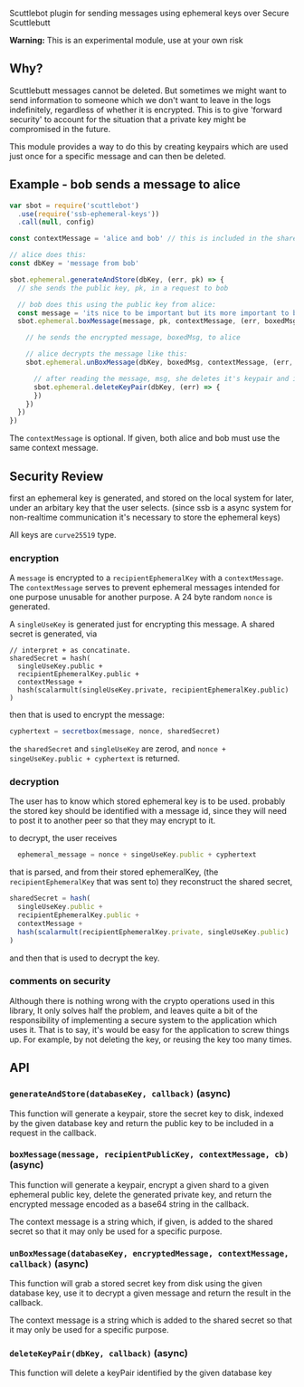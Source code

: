 
Scuttlebot plugin for sending messages using ephemeral keys over Secure Scuttlebutt

**Warning:** This is an experimental module, use at your own risk

## Why? 

Scuttlebutt messages cannot be deleted.  But sometimes we might want to send information to someone which we don't want to leave in the logs indefinitely, regardless of whether it is encrypted.  This is to give 'forward security' to account for the situation that a private key might be compromised in the future.

This module provides a way to do this by creating keypairs which are used just once for a specific message and can then be deleted. 

## Example - bob sends a message to alice

```js
var sbot = require('scuttlebot')
  .use(require('ssb-ephemeral-keys'))  
  .call(null, config)

const contextMessage = 'alice and bob' // this is included in the shared secret

// alice does this:
const dbKey = 'message from bob'

sbot.ephemeral.generateAndStore(dbKey, (err, pk) => {
  // she sends the public key, pk, in a request to bob

  // bob does this using the public key from alice:
  const message = 'its nice to be important but its more important to be nice'
  sbot.ephemeral.boxMessage(message, pk, contextMessage, (err, boxedMsg) => {

    // he sends the encrypted message, boxedMsg, to alice

    // alice decrypts the message like this:
    sbot.ephemeral.unBoxMessage(dbKey, boxedMsg, contextMessage, (err, msg) => {

      // after reading the message, msg, she deletes it's keypair and it is gone forever...    
      sbot.ephemeral.deleteKeyPair(dbKey, (err) => {
      })
    })
  })
})
```

The `contextMessage` is optional.  If given, both alice and bob must use the same context message.

## Security Review

first an ephemeral key is generated, and stored on the local system for later, under an arbitary
key that the user selects. (since ssb is a async system for non-realtime communication it's necessary to store the ephemeral keys)

All keys are `curve25519` type.

### encryption

A `message` is encrypted to a `recipientEphemeralKey` with a `contextMessage`.
The `contextMessage` serves to prevent ephemeral messages intended for one purpose
unusable for another purpose. A 24 byte random `nonce` is generated.

A `singleUseKey` is generated just for encrypting this message. A shared secret is generated,
via

```
// interpret + as concatinate.
sharedSecret = hash(
  singleUseKey.public +
  recipientEphemeralKey.public +
  contextMessage +
  hash(scalarmult(singleUseKey.private, recipientEphemeralKey.public)
)
```

then that is used to encrypt the message:

``` js
cyphertext = secretbox(message, nonce, sharedSecret)
```

the `sharedSecret` and `singleUseKey` are zerod,
and `nonce + singeUseKey.public + cyphertext` is returned.

### decryption

The user has to know which stored ephemeral key is to be used.
probably the stored key should be identified with a message id,
since they will need to post it to another peer so that they may encrypt to it.

to decrypt, the user receives

``` js
  ephemeral_message = nonce + singeUseKey.public + cyphertext
```
that is parsed, and from their stored ephemeralKey, (the `recipientEphemeralKey` that was sent to)
they reconstruct the shared secret,

``` js
sharedSecret = hash(
  singleUseKey.public +
  recipientEphemeralKey.public +
  contextMessage +
  hash(scalarmult(recipientEphemeralKey.private, singleUseKey.public)
)
```
and then that is used to decrypt the key.

### comments on security

Although there is nothing wrong with the crypto operations used in this library,
It only solves half the problem, and leaves quite a bit of the responsibility of
implementing a secure system to the application which uses it. That is to say,
it's would be easy for the application to screw things up. For example,
by not deleting the key, or reusing the key too many times.

## API

### `generateAndStore(databaseKey, callback)` (async)

This function will generate a keypair, store the secret key
to disk, indexed by the given database key and return
the public key to be included in a request in the callback.

### `boxMessage(message, recipientPublicKey, contextMessage, cb)` (async)

This function will generate a keypair, encrypt a given shard to
a given ephemeral public key, delete the generated private key, 
and return the encrypted message encoded as a base64 string in the callback.
 
The context message is a string which, if given, is added to the shared
secret so that it may only be used for a specific purpose.

### `unBoxMessage(databaseKey, encryptedMessage, contextMessage, callback)` (async)

This function will grab a stored secret key from disk using the
given database key, use it to decrypt a given message and return the
result in the callback.

The context message is a string which is added to the shared
secret so that it may only be used for a specific purpose.

### `deleteKeyPair(dbKey, callback)` (async)

This function will delete a keyPair identified by the given database key

